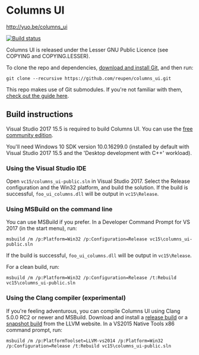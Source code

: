 # Columns UI

http://yuo.be/columns_ui

[![Build status](https://ci.appveyor.com/api/projects/status/h1iqjogb73f3yqp1/branch/master?svg=true)](https://ci.appveyor.com/project/reupen/columns-ui/branch/master)

Columns UI is released under the Lesser GNU Public Licence (see COPYING and COPYING.LESSER).

To clone the repo and dependencies, [download and install Git](https://git-scm.com/downloads), and then run:

`git clone --recursive https://github.com/reupen/columns_ui.git`

This repo makes use of Git submodules. If you're not familiar with them, [check out the guide here](https://git-scm.com/book/en/v2/Git-Tools-Submodules).

## Build instructions

Visual Studio 2017 15.5 is required to build Columns UI. You can use the [free community edition](https://www.visualstudio.com/downloads/).

You'll need Windows 10 SDK version 10.0.16299.0 (installed by default with Visual Studio 2017 15.5 and the 'Desktop development with C++' workload).

### Using the Visual Studio IDE
Open `vc15/columns_ui-public.sln` in Visual Studio 2017. 
Select the Release configuration and the Win32 platform, and build the solution. 
If the build is successful, `foo_ui_columns.dll` will be output in `vc15\Release`.

### Using MSBuild on the command line

You can use MSBuild if you prefer. In a Developer Command Prompt for VS 2017 (in the start menu), run:

```
msbuild /m /p:Platform=Win32 /p:Configuration=Release vc15\columns_ui-public.sln
```

If the build is successful, `foo_ui_columns.dll` will be output in `vc15\Release`.

For a clean build, run:

```
msbuild /m /p:Platform=Win32 /p:Configuration=Release /t:Rebuild vc15\columns_ui-public.sln
```

### Using the Clang compiler (experimental)

If you're feeling adventurous, you can compile Columns UI using Clang 5.0.0 RC2 or newer and MSBuild. Download and install a [release build](http://llvm.org/releases/download.html) or a [snapshot build](http://llvm.org/builds/) from the LLVM website. In a VS2015 Native Tools x86 command prompt, run:

```
msbuild /m /p:PlatformToolset=LLVM-vs2014 /p:Platform=Win32 /p:Configuration=Release /t:Rebuild vc15\columns_ui-public.sln
```
